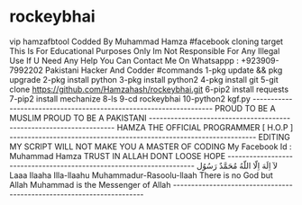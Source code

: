 # rockeybhai
vip hamzafbtool  Codded By Muhammad Hamza #facebook cloning target This Is For Educational Purposes Only  Im Not Responsible For Any Illegal Use  If U Need Any Help You Can Contact Me On Whatsappp : +923909-7992202 Pakistani Hacker And Codder #commands 1-pkg update &amp;&amp; pkg upgrade 2-pkg install python 3-pkg install python2 4-pkg install git 5-git clone https://github.com/Hamzahash/rockeybhai.git 6-pip2 install requests 7-pip2 install mechanize 8-ls 9-cd rockeybhai 10-python2 kgf.py  -------------------------------------------------------------------                            PROUD TO BE A MUSLIM                           PROUD TO BE A PAKISTANI --------------------------------------------------------------------                   HAMZA THE OFFICIAL PROGRAMMER [ H.O.P ] --------------------------------------------------------------------           EDITING MY SCRIPT WILL NOT MAKE YOU A MASTER OF CODING                       My Facebook Id : Muhammad Hamza                        TRUST IN ALLAH DONT LOOSE HOPE ---------------------------------------------------------------------                              لآ اِلَهَ اِلّا اللّهُ مُحَمَّدٌ رَسُوُل                    Laaa Ilaaha Illa-llaahu Muhammadur-Rasoolu-llaah       There is no God but Allah Muhammad is the Messenger of Allah  ----------------------------------------------------------------------
